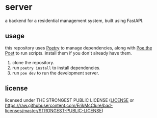 # server

a backend for a residential management system, built using FastAPI.

## usage

this repository uses [Poetry](https://python-poetry.org/) to manage
dependencies, along with [Poe the Poet](https://github.com/nat-n/poethepoet)
to run scripts. install them if you don't already have them.

1. clone the repository.
2. run `poetry install` to install dependencies.
3. run `poe dev` to run the development server.

## license

licensed under THE STRONGEST PUBLIC LICENSE ([LICENSE](LICENSE) or https://raw.githubusercontent.com/ErikMcClure/bad-licenses/master/STRONGEST-PUBLIC-LICENSE)
